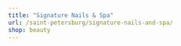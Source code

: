 ```yaml
---
title: "Signature Nails & Spa"
url: /saint-petersburg/signature-nails-and-spa/
shop: beauty
---
```

